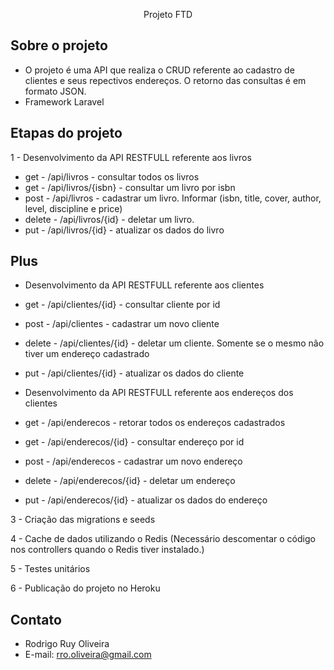 <p align="center">Projeto FTD</p>

## Sobre o projeto

 - O projeto é uma API que realiza o CRUD referente ao cadastro de clientes e seus repectivos endereços. O retorno das consultas é em formato JSON.
 - Framework Laravel

## Etapas do projeto

1 - Desenvolvimento da API RESTFULL referente aos livros

- get 	 - /api/livros - consultar todos os livros
- get 	 - /api/livros/{isbn} - consultar um livro por isbn
- post 	 - /api/livros - cadastrar um livro. Informar (isbn, title, cover, author, level, discipline e price)
- delete - /api/livros/{id} - deletar um livro.
- put 	 - /api/livros/{id} - atualizar os dados do livro

## Plus 
- Desenvolvimento da API RESTFULL referente aos clientes
 
- get 	 - /api/clientes/{id} - consultar cliente por id
- post 	 - /api/clientes - cadastrar um novo cliente
- delete - /api/clientes/{id} - deletar um cliente. Somente se o mesmo não tiver um endereço cadastrado
- put 	 - /api/clientes/{id} - atualizar os dados do cliente

- Desenvolvimento da API RESTFULL referente aos endereços dos clientes
- get	 - /api/enderecos - retorar todos os endereços cadastrados
- get 	 - /api/enderecos/{id} - consultar endereço por id
- post 	 - /api/enderecos - cadastrar um novo endereço
- delete - /api/enderecos/{id} - deletar um endereço
- put 	 - /api/enderecos/{id} - atualizar os dados do endereço

3 - Criação das migrations e seeds

4 - Cache de dados utilizando o Redis (Necessário descomentar o código nos controllers quando o Redis tiver instalado.)

5 - Testes unitários

6 - Publicação do projeto no Heroku

## Contato

- Rodrigo Ruy Oliveira
- E-mail: rro.oliveira@gmail.com

